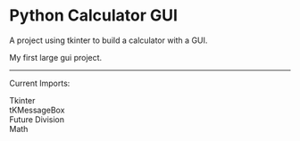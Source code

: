 # Python Calculator GUI

A project using tkinter to build a calculator with a GUI.

My first large gui project.

---

Current Imports:

<p>

Tkinter <br />
tKMessageBox <br />
Future Division<br />
Math<br />

</p>
